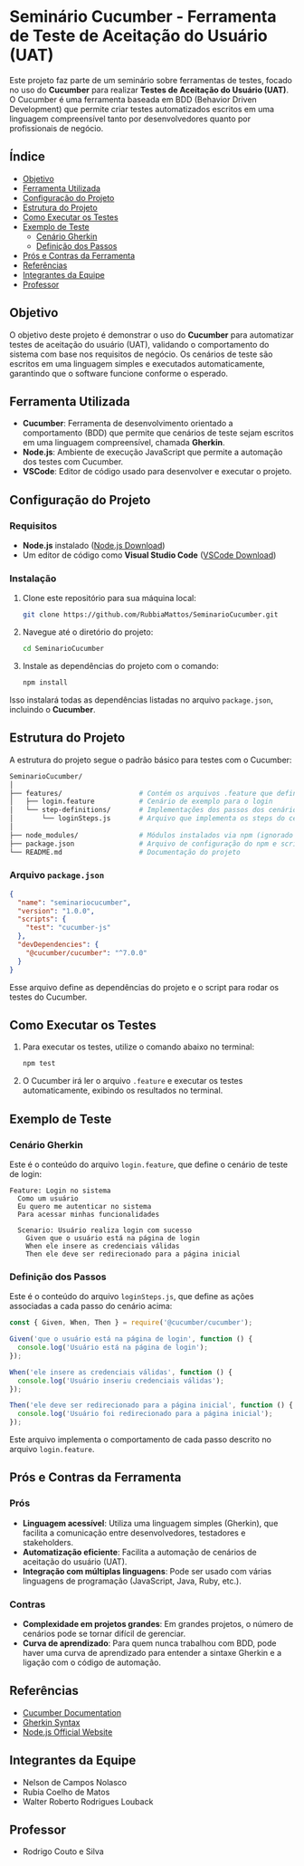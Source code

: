# Seminário Cucumber - Ferramenta de Teste de Aceitação do Usuário (UAT)

Este projeto faz parte de um seminário sobre ferramentas de testes, focado no uso do **Cucumber** para realizar **Testes de Aceitação do Usuário (UAT)**. O Cucumber é uma ferramenta baseada em BDD (Behavior Driven Development) que permite criar testes automatizados escritos em uma linguagem compreensível tanto por desenvolvedores quanto por profissionais de negócio.

## Índice
- [Objetivo](#objetivo)
- [Ferramenta Utilizada](#ferramenta-utilizada)
- [Configuração do Projeto](#configuração-do-projeto)
- [Estrutura do Projeto](#estrutura-do-projeto)
- [Como Executar os Testes](#como-executar-os-testes)
- [Exemplo de Teste](#exemplo-de-teste)
  - [Cenário Gherkin](#cenário-gherkin)
  - [Definição dos Passos](#definição-dos-passos)
- [Prós e Contras da Ferramenta](#prós-e-contras-da-ferramenta)
- [Referências](#referências)
- [Integrantes da Equipe](#integrantes-da-equipe)
- [Professor](#professor)

## Objetivo

O objetivo deste projeto é demonstrar o uso do **Cucumber** para automatizar testes de aceitação do usuário (UAT), validando o comportamento do sistema com base nos requisitos de negócio. Os cenários de teste são escritos em uma linguagem simples e executados automaticamente, garantindo que o software funcione conforme o esperado.

## Ferramenta Utilizada

- **Cucumber**: Ferramenta de desenvolvimento orientado a comportamento (BDD) que permite que cenários de teste sejam escritos em uma linguagem compreensível, chamada **Gherkin**.
- **Node.js**: Ambiente de execução JavaScript que permite a automação dos testes com Cucumber.
- **VSCode**: Editor de código usado para desenvolver e executar o projeto.

## Configuração do Projeto

### Requisitos

- **Node.js** instalado ([Node.js Download](https://nodejs.org/))
- Um editor de código como **Visual Studio Code** ([VSCode Download](https://code.visualstudio.com/))

### Instalação

1. Clone este repositório para sua máquina local:
   ```bash
   git clone https://github.com/RubbiaMattos/SeminarioCucumber.git
   ```

2. Navegue até o diretório do projeto:

   ```bash
   cd SeminarioCucumber
   ```

3. Instale as dependências do projeto com o comando:

   ```bash
   npm install
   ```

Isso instalará todas as dependências listadas no arquivo `package.json`, incluindo o **Cucumber**.

## Estrutura do Projeto

A estrutura do projeto segue o padrão básico para testes com o Cucumber:

```bash
SeminarioCucumber/
│
├── features/                   # Contém os arquivos .feature que definem os cenários de teste
│   ├── login.feature           # Cenário de exemplo para o login
│   └── step-definitions/       # Implementações dos passos dos cenários de teste
│       └── loginSteps.js       # Arquivo que implementa os steps do cenário de login
│
├── node_modules/               # Módulos instalados via npm (ignorado no .gitignore)
├── package.json                # Arquivo de configuração do npm e scripts do projeto
└── README.md                   # Documentação do projeto
```

### Arquivo `package.json`

```json
{
  "name": "seminariocucumber",
  "version": "1.0.0",
  "scripts": {
    "test": "cucumber-js"
  },
  "devDependencies": {
    "@cucumber/cucumber": "^7.0.0"
  }
}
```

Esse arquivo define as dependências do projeto e o script para rodar os testes do Cucumber.

## Como Executar os Testes

1. Para executar os testes, utilize o comando abaixo no terminal:

   ```bash
   npm test
   ```

2. O Cucumber irá ler o arquivo `.feature` e executar os testes automaticamente, exibindo os resultados no terminal.

## Exemplo de Teste

### Cenário Gherkin

Este é o conteúdo do arquivo `login.feature`, que define o cenário de teste de login:

```gherkin
Feature: Login no sistema
  Como um usuário
  Eu quero me autenticar no sistema
  Para acessar minhas funcionalidades

  Scenario: Usuário realiza login com sucesso
    Given que o usuário está na página de login
    When ele insere as credenciais válidas
    Then ele deve ser redirecionado para a página inicial
```

### Definição dos Passos

Este é o conteúdo do arquivo `loginSteps.js`, que define as ações associadas a cada passo do cenário acima:

```javascript
const { Given, When, Then } = require('@cucumber/cucumber');

Given('que o usuário está na página de login', function () {
  console.log('Usuário está na página de login');
});

When('ele insere as credenciais válidas', function () {
  console.log('Usuário inseriu credenciais válidas');
});

Then('ele deve ser redirecionado para a página inicial', function () {
  console.log('Usuário foi redirecionado para a página inicial');
});
```

Este arquivo implementa o comportamento de cada passo descrito no arquivo `login.feature`.

## Prós e Contras da Ferramenta

### Prós

- **Linguagem acessível**: Utiliza uma linguagem simples (Gherkin), que facilita a comunicação entre desenvolvedores, testadores e stakeholders.
- **Automatização eficiente**: Facilita a automação de cenários de aceitação do usuário (UAT).
- **Integração com múltiplas linguagens**: Pode ser usado com várias linguagens de programação (JavaScript, Java, Ruby, etc.).

### Contras

- **Complexidade em projetos grandes**: Em grandes projetos, o número de cenários pode se tornar difícil de gerenciar.
- **Curva de aprendizado**: Para quem nunca trabalhou com BDD, pode haver uma curva de aprendizado para entender a sintaxe Gherkin e a ligação com o código de automação.

## Referências

- [Cucumber Documentation](https://cucumber.io/docs)
- [Gherkin Syntax](https://cucumber.io/docs/gherkin/)
- [Node.js Official Website](https://nodejs.org/)

## Integrantes da Equipe

- Nelson de Campos Nolasco
- Rubia Coelho de Matos
- Walter Roberto Rodrigues Louback

## Professor

- Rodrigo Couto e Silva